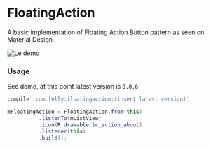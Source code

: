 FloatingAction
==============

A basic implementation of Floating Action Button pattern as seen on Material Design

![Le demo](http://i.imgur.com/Z0nTwvj.gif)

### Usage

See demo, at this point latest version is `0.0.6`

```groovy
compile 'com.telly:floatingaction:(insert latest version)'
```

```java
mFloatingAction = FloatingAction.from(this)
          .listenTo(mListView)
          .icon(R.drawable.ic_action_about)
          .listener(this)
          .build();
```
